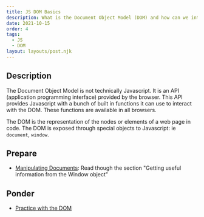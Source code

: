 ```yaml
---
title: JS DOM Basics
description: What is the Document Object Model (DOM) and how can we interact with it?
date: 2021-10-15
order: 4
tags:
  - JS
  - DOM
layout: layouts/post.njk
---
```


## Description

The Document Object Model is not technically Javascript. It is an API (application programming interface) provided by the browser. This API provides Javascript with a bunch of built in functions it can use to interact with the DOM. These functions are available in all browsers.

The DOM is the representation of the nodes or elements of a web page in code. The DOM is exposed through special objects to Javascript: ie `document`, `window`.

## Prepare

- [Manipulating Documents](https://developer.mozilla.org/en-US/docs/Learn/JavaScript/Client-side_web_APIs/Manipulating_documents): Read though the section "Getting useful information from the Window object"

## Ponder

- [Practice with the DOM](ponder1/)
